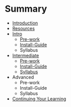 # Summary

* [Introduction](README.md)
* [Resources](resources.md)
* [Intro](intro.md)
   * [Pre-work](Intro-pre-work.md)
   * [Install-Guide](intro-install-guide.md)
   * Syllabus
* [Intermediate](intermediate.md)
   * [Pre-work](pre-work.md)
   * [Install-Guide](install-guide.md)
   * [Syllabus](syllabus.md)
* Advanced
   * Pre-work
   * Install-Guide
   * Syllabus
* [Continuing Your Learning](continuing_your_learning.md)

